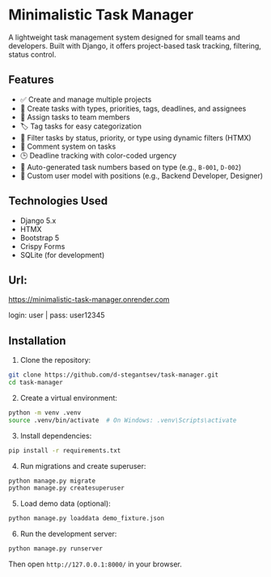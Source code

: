 # Minimalistic Task Manager

A lightweight task management system designed for small teams and developers. Built with Django, it offers project-based task tracking, filtering, status control.

## Features

- ✅ Create and manage multiple projects
- 🧩 Create tasks with types, priorities, tags, deadlines, and assignees
- 📌 Assign tasks to team members
- 🏷️ Tag tasks for easy categorization
- 🔎 Filter tasks by status, priority, or type using dynamic filters (HTMX)
- 📜 Comment system on tasks
- 🕒 Deadline tracking with color-coded urgency
- 📇 Auto-generated task numbers based on type (e.g., `B-001`, `D-002`)
- 👤 Custom user model with positions (e.g., Backend Developer, Designer)

## Technologies Used

- Django 5.x
- HTMX
- Bootstrap 5
- Crispy Forms
- SQLite (for development)

## Url:
https://minimalistic-task-manager.onrender.com

login: user | pass: user12345

## Installation

1. Clone the repository:

```bash
git clone https://github.com/d-stegantsev/task-manager.git
cd task-manager
```

2. Create a virtual environment:

```bash
python -m venv .venv
source .venv/bin/activate  # On Windows: .venv\Scripts\activate
```

3. Install dependencies:

```bash
pip install -r requirements.txt
```

4. Run migrations and create superuser:

```bash
python manage.py migrate
python manage.py createsuperuser
```

5. Load demo data (optional):

```bash
python manage.py loaddata demo_fixture.json
```

6. Run the development server:

```bash
python manage.py runserver
```

Then open `http://127.0.0.1:8000/` in your browser.
